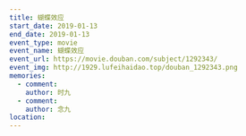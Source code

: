 ```yaml
---
title: 蝴蝶效应
start_date: 2019-01-13
end_date: 2019-01-13
event_type: movie
event_name: 蝴蝶效应
event_url: https://movie.douban.com/subject/1292343/
event_img: http://1929.lufeihaidao.top/douban_1292343.png
memories:
  - comment: 
    author: 时九
  - comment: 
    author: 念九
location: 
---
```

